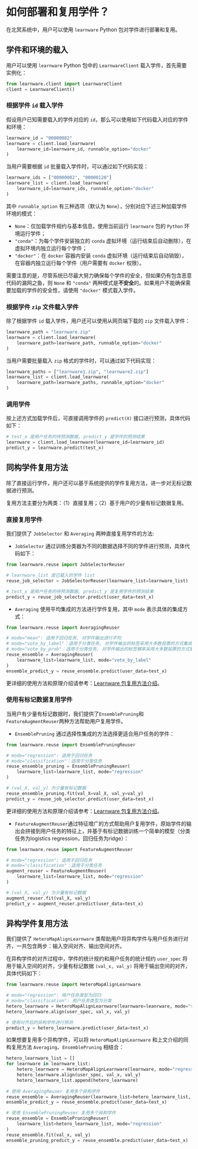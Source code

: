 # 如何部署和复用学件？

在北冥系统中，用户可以使用 `learnware` Python 包对学件进行部署和复用。

## 学件和环境的载入

用户可以使用 `learnware` Python 包中的 `LearnwareClient` 载入学件，首先需要实例化：

```python
from learnware.client import LearnwareClient
client = LearnwareClient()
```

### 根据学件 `id` 载入学件

假设用户已知需要载入的学件对应的 `id`，那么可以使用如下代码载入对应的学件和环境：

```python
learnware_id = "00000082"
learnware = client.load_learnware(
    learnware_id=learnware_id, runnable_option="docker"
)
```

当用户需要根据 `id` 批量载入学件时，可以通过如下代码实现：
```python
learnware_ids = ["00000082", "00000120"]
learnware_list = client.load_learnware(
    learnware_id=learnware_ids, runnable_option="docker"
)
```

其中 `runnable_option` 有三种选项（默认为 `None`），分别对应下述三种加载学件环境的模式：

- `None`：仅加载学件规约与基本信息，使用当前运行 `learnware` 包的 `Python` 环境运行学件；
- `"conda"`：为每个学件安装独立的 `conda` 虚拟环境（运行结束后自动删除），在虚拟环境内独立运行每个学件；
- `"docker"`：在 `docker` 容器内安装 `conda` 虚拟环境（运行结束后自动销毁），在容器内独立运行每个学件（用户需要有 `docker` 权限）。

需要注意的是，尽管系统已尽最大努力确保每个学件的安全，但如果仍有包含恶意代码的漏网之鱼，则 `None` 和 `"conda"` 两种模式是**不安全**的。如果用户不能确保需要加载的学件的安全性，请使用 `"docker"` 模式载入学件。


### 根据学件 `zip` 文件载入学件

除了根据学件 `id` 载入学件，用户还可以使用从网页端下载的 `zip` 文件载入学件：

```python
learnware_path = "learnware.zip"
learnware = client.load_learnware(
    learnware_path=learnware_path, runnable_option="docker"
)
```

当用户需要批量载入 `zip` 格式的学件时，可以通过如下代码实现：
```python
learnware_paths = ["learnware1.zip", "learnware2.zip"]
learnware_list = client.load_learnware(
    learnware_path=learnware_paths, runnable_option="docker"
)
```

### 调用学件

按上述方式加载学件后，可直接调用学件的 `predict(X)` 接口进行预测，具体代码如下：
```python
# test_x 是用户任务的待预测数据, predict_y 是学件的预测结果
learnware = client.load_learnware(learnware_id=learnware_id)
predict_y = learnware.predict(test_x)
```


## 同构学件复用方法

除了直接运行学件，用户还可以基于系统提供的学件复用方法，进一步对无标记数据进行预测。

复用方法主要分为两类：（1）直接复用；（2）基于用户的少量有标记数据复用。

### 直接复用学件

我们提供了 `JobSelector` 和 `Averaging` 两种直接复用学件的方法:

- `JobSelector` 通过训练分类器为不同的数据选择不同的学件进行预测，具体代码如下：

```python
from learnware.reuse import JobSelectorReuser

# learnware_list 是已载入的学件 list
reuse_job_selector = JobSelectorReuser(learnware_list=learnware_list)

# test_x 是用户任务的待预测数据, predict_y 是复用学件的预测结果
predict_y = reuse_job_selector.predict(user_data=test_x)
```

- `Averaging` 使用平均集成的方法进行学件复用，其中 `mode` 表示具体的集成方式：

```python
from learnware.reuse import AveragingReuser

# mode="mean": 适用于回归任务, 对学件输出进行平均
# mode="vote_by_label"：适用于分类任务, 对学件输出的标签采用大多数投票的方式集成
# mode="vote_by_prob"：适用于分类任务, 对学件输出的标签概率采用大多数投票的方式集成
reuse_ensemble = AveragingReuser(
    learnware_list=learnware_list, mode="vote_by_label"
)
ensemble_predict_y = reuse_ensemble.predict(user_data=test_x)
```

更详细的使用方法和原理介绍请参考：[Learnware 包复用方法介绍](#)。

### 使用有标记数据复用学件

当用户有少量有标记数据时，我们提供了`EnsemblePruning`和`FeatureAugmentReuser`两种方法帮助用户复用学件。

-  `EnsemblePruning` 通过选择性集成的方法选择更适合用户任务的学件：

```python
from learnware.reuse import EnsemblePruningReuser

# mode="regression": 适用于回归任务
# mode="classification"：适用于分类任务
reuse_ensemble_pruning = EnsemblePruningReuser(
    learnware_list=learnware_list, mode="regression"
)

# (val_X, val_y) 为少量有标记数据
reuse_ensemble_pruning.fit(val_X=val_X, val_y=val_y)
predict_y = reuse_job_selector.predict(user_data=test_x) 
```

更详细的使用方法和原理介绍请参考：[Learnware 包复用方法介绍](#)。

- `FeatureAugmentReuser`通过特征增广的方式帮助用户复用学件，原始学件的输出会拼接到用户任务的特征上，并基于有标记数据训练一个简单的模型（分类任务为logistics regression，回归任务为ridge）：

```python
from learnware.reuse import FeatureAugmentReuser

# mode="regression": 适用于回归任务
# mode="classification"：适用于分类任务
augment_reuser = FeatureAugmentReuser(
    learnware_list=learnware_list, mode="regression"
)

# (val_X, val_y) 为少量有标记数据
augment_reuser.fit(val_X, val_y)
predict_y = augment_reuser.predict(user_data=test_x) 
```

## 异构学件复用方法

我们提供了 `HeteroMapAlignLearnware` 类帮助用户将异构学件与用户任务进行对齐，一共包含两步：输入空间对齐、输出空间对齐。

在异构学件的对齐过程中，学件的统计规约和用户任务的统计规约 `user_spec` 将用于输入空间的对齐，少量有标记数据 `(val_x, val_y)` 将用于输出空间的对齐，具体代码如下：
```python
from learnware.reuse import HeteroMapAlignLearnware

# mode="regression": 用户任务类型为回归
# mode="classification": 用户任务类型为分类
hetero_learnware = HeteroMapAlignLearnware(learnware=leanrware, mode="regression")
hetero_learnware.align(user_spec, val_x, val_y)

# 使用对齐后的异构学件进行预测
predict_y = hetero_learnware.predict(user_data=test_x)
```

如果想要复用多个异构学件，可以将 `HeteroMapAlignLearnware` 和上文介绍的同构复用方法 `Averaging`、`EnsemblePruning` 相结合：

```python
hetero_learnware_list = []
for learnware in learnware_list:
    hetero_learnware = HeteroMapAlignLearnware(learnware, mode="regression")
    hetero_learnware.align(user_spec, val_x, val_y)
    hetero_learnware_list.append(hetero_learnware)
            
# 使用 AveragingReuser 复用多个异构学件
reuse_ensemble = AveragingReuser(learnware_list=hetero_learnware_list, mode="mean")
ensemble_predict_y = reuse_ensemble.predict(user_data=test_x)

# 使用 EnsemblePruningReuser 复用多个异构学件
reuse_ensemble = EnsemblePruningReuser(
    learnware_list=hetero_learnware_list, mode="regression"
)
reuse_ensemble.fit(val_x, val_y)
ensemble_pruning_predict_y = reuse_ensemble.predict(user_data=test_x)
```

